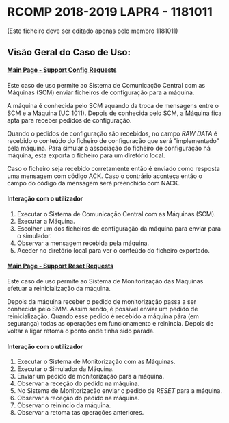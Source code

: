 RCOMP 2018-2019 LAPR4 - 1181011
============================================================
(Este ficheiro deve ser editado apenas pelo membro 1181011)

## **Visão Geral do Caso de Uso:** ##

#### [Main Page - Support Config Requests](https://bitbucket.org/TiagoMoreiraISEP/lei_isep_2019_20_sem4_2di_1181011_1181012_1181047_1181061_1150/src/909e2252826ad7d4ef04581f52a6e90bacf214d8/documentacao/SupportConfigurationFileReception_UC_1014/SupportConfigurationFileReception.md)

Este caso de uso permite ao Sistema de Comunicação Central com as Máquinas (SCM) enviar ficheiros de configuração para a máquina.

A máquina é conhecida pelo SCM aquando da troca de mensagens entre o SCM e a Máquina (UC 1011). Depois de conhecida pelo SCM, a Máquina fica apta para receber pedidos de configuração.

Quando o pedidos de configuração são recebidos, no campo *RAW DATA* é recebido o conteúdo do ficheiro de configuração que será "implementado" pela máquina. Para simular a associação do ficheiro de configuração há máquina, esta exporta o ficheiro para um diretório local.

Caso o ficheiro seja recebido corretamente então é enviado como resposta uma mensagem com código ACK. Caso o contrário aconteça então o campo do código da mensagem será preenchido com NACK.

#### Interação com o utilizador ###

1. Executar o Sistema de Comunicação Central com as Máquinas (SCM).
2. Executar a Máquina.
3. Escolher um dos ficheiros de configuração da máquina para enviar para o simulador.
4. Observar a mensagem recebida pela máquina.
5. Aceder no diretório local para ver o conteúdo do ficheiro exportado.

#### [Main Page - Support Reset Requests](https://bitbucket.org/TiagoMoreiraISEP/lei_isep_2019_20_sem4_2di_1181011_1181012_1181047_1181061_1150/src/909e2252826ad7d4ef04581f52a6e90bacf214d8/documentacao/SupportResetRequests_UC_1016/SupportResetRequests.md)

Este caso de uso permite ao Sistema de Monitorização das Máquinas efetuar a reinicialização da máquina.

Depois da máquina receber o pedido de monitorização passa a ser conhecida pelo SMM. Assim sendo, é possível enviar um pedido de reinicialização.
Quando esse pedido é recebido a máquina pára (em segurança) todas as operações em funcionamento e reinincia. Depois de voltar a ligar retoma o ponto onde tinha sido parada.

#### Interação com o utilizador ###

1. Executar o Sistema de Monitorização com as Máquinas.
2. Executar o Simulador da Máquina.
3. Enviar um pedido de monitorização para a máquina.
4. Observar a receção do pedido na máquina.
5. No Sistema de Monitorização enviar o pedido de *RESET* para a máquina.
6. Observar a receção do pedido na máquina.
7. Observar o reinincio da máquina.
8. Observar a retoma tas operações anteriores.